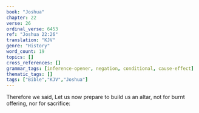 ```yaml
---
book: "Joshua"
chapter: 22
verse: 26
ordinal_verse: 6453
ref: "Joshua 22:26"
translation: "KJV"
genre: "History"
word_count: 19
topics: []
cross_references: []
grammar_tags: [inference-opener, negation, conditional, cause-effect]
thematic_tags: []
tags: ["Bible","KJV","Joshua"]
---
```

Therefore we said, Let us now prepare to build us an altar, not for burnt offering, nor for sacrifice:
